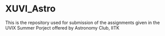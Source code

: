 # XUVI_Astro
This is the repository used for submission of the assignments given in the UVIX Summer Porject offered by Astronomy Club, IITK
